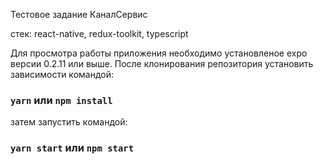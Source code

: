 Тестовое задание КаналСервис

стек: react-native, redux-toolkit, typescript

Для просмотра работы приложения необходимо установленое expo версии 0.2.11 или выше. После клонирования репозитория установить зависимости командой:

### `yarn` или `npm install`

затем запустить командой:

### `yarn start` или `npm start`
